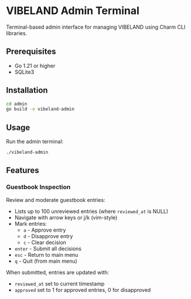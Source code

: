 # VIBELAND Admin Terminal

Terminal-based admin interface for managing VIBELAND using Charm CLI libraries.

## Prerequisites

- Go 1.21 or higher
- SQLite3

## Installation

```bash
cd admin
go build -o vibeland-admin
```

## Usage

Run the admin terminal:

```bash
./vibeland-admin
```

## Features

### Guestbook Inspection

Review and moderate guestbook entries:

- Lists up to 100 unreviewed entries (where `reviewed_at` is NULL)
- Navigate with arrow keys or j/k (vim-style)
- Mark entries:
  - `a` - Approve entry
  - `d` - Disapprove entry  
  - `c` - Clear decision
- `enter` - Submit all decisions
- `esc` - Return to main menu
- `q` - Quit (from main menu)

When submitted, entries are updated with:
- `reviewed_at` set to current timestamp
- `approved` set to 1 for approved entries, 0 for disapproved
